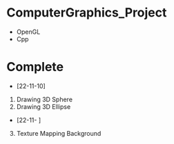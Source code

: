 # ComputerGraphics_Project
- OpenGL
- Cpp

# Complete
 - [22-11-10]
1. Drawing 3D Sphere
2. Drawing 3D Ellipse

 - [22-11- ]
3. Texture Mapping Background 
